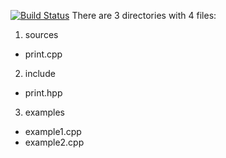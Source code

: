 [![Build Status](https://travis-ci.com/DMCKG1999/lab06.svg?token=WY8h1y7YPtxS533bqrzq&branch=master)](https://travis-ci.com/DMCKG1999/lab06)
There are 3 directories with 4 files:
1. sources
- print.cpp

2. include
- print.hpp

3. examples
- example1.cpp
- example2.cpp
